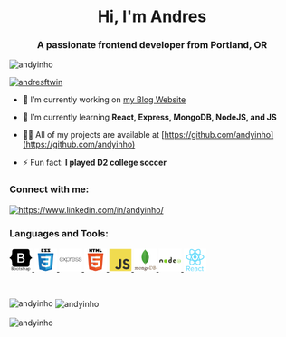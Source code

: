 <h1 align="center">Hi, I'm Andres</h1>
<h3 align="center">A passionate frontend developer from Portland, OR</h3>

<p align="left"> <img src="https://komarev.com/ghpvc/?username=andyinho&label=Profile%20views&color=0e75b6&style=flat" alt="andyinho" /> </p>

<p align="left"> <a href="https://twitter.com/andresftwin" target="blank"><img src="https://img.shields.io/twitter/follow/andresftwin?logo=twitter&style=for-the-badge" alt="andresftwin" /></a> </p>

- 🔭 I’m currently working on [my Blog Website](https://github.com/andyinho/BlogWebsite)

- 🌱 I’m currently learning **React, Express, MongoDB, NodeJS, and JS**

- 👨‍💻 All of my projects are available at [https://github.com/andyinho](https://github.com/andyinho)

- ⚡ Fun fact: **I played D2 college soccer**

<h3 align="left">Connect with me:</h3>
<p align="left">
<!-- <a href="https://twitter.com/andresftwin" target="blank"><img align="center" src="https://raw.githubusercontent.com/rahuldkjain/github-profile-readme-generator/master/src/images/icons/Social/twitter.svg" alt="andresftwin" height="30" width="40" /></a> -->
<a href="https://www.linkedin.com/in/andyinho/" target="blank"><img align="center" src="https://raw.githubusercontent.com/rahuldkjain/github-profile-readme-generator/master/src/images/icons/Social/linked-in-alt.svg" alt="https://www.linkedin.com/in/andyinho/" height="30" width="40" /></a>
</p>

<h3 align="left">Languages and Tools:</h3>
<p align="left"> <a href="https://getbootstrap.com" target="_blank" rel="noreferrer"> <img src="https://raw.githubusercontent.com/devicons/devicon/master/icons/bootstrap/bootstrap-plain-wordmark.svg" alt="bootstrap" width="40" height="40"/> </a> <a href="https://www.w3schools.com/css/" target="_blank" rel="noreferrer"> <img src="https://raw.githubusercontent.com/devicons/devicon/master/icons/css3/css3-original-wordmark.svg" alt="css3" width="40" height="40"/> </a> <a href="https://expressjs.com" target="_blank" rel="noreferrer"> <img src="https://raw.githubusercontent.com/devicons/devicon/master/icons/express/express-original-wordmark.svg" alt="express" width="40" height="40"/> </a> <a href="https://www.w3.org/html/" target="_blank" rel="noreferrer"> <img src="https://raw.githubusercontent.com/devicons/devicon/master/icons/html5/html5-original-wordmark.svg" alt="html5" width="40" height="40"/> </a> <a href="https://developer.mozilla.org/en-US/docs/Web/JavaScript" target="_blank" rel="noreferrer"> <img src="https://raw.githubusercontent.com/devicons/devicon/master/icons/javascript/javascript-original.svg" alt="javascript" width="40" height="40"/> </a> <a href="https://www.mongodb.com/" target="_blank" rel="noreferrer"> <img src="https://raw.githubusercontent.com/devicons/devicon/master/icons/mongodb/mongodb-original-wordmark.svg" alt="mongodb" width="40" height="40"/> </a> <a href="https://nodejs.org" target="_blank" rel="noreferrer"> <img src="https://raw.githubusercontent.com/devicons/devicon/master/icons/nodejs/nodejs-original-wordmark.svg" alt="nodejs" width="40" height="40"/> </a> <a href="https://reactjs.org/" target="_blank" rel="noreferrer"> <img src="https://raw.githubusercontent.com/devicons/devicon/master/icons/react/react-original-wordmark.svg" alt="react" width="40" height="40"/> </a> </p>
<br>

<p><img align="left" src="https://github-readme-stats.vercel.app/api/top-langs?username=andyinho&show_icons=true&locale=en&layout=compact" alt="andyinho" /></p>

<p>&nbsp;<img align="center" src="https://github-readme-stats.vercel.app/api?username=andyinho&show_icons=true&theme=dark&title_color=c4c4c4&text_color=ffffff&bg_color=000000&locale=en" alt="andyinho" /></p>

<p><img align="center" src="https://github-readme-streak-stats.herokuapp.com/?user=andyinho&" alt="andyinho" /></p>
